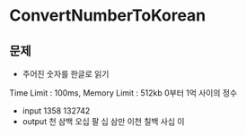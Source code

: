 # ConvertNumberToKorean

## 문제
- 주어진 숫자를 한글로 읽기

Time Limit : 100ms, Memory Limit : 512kb
0부터 1억 사이의 정수

- input
	1358
	132742
- output
	천 삼백 오십 팔
	십 삼만 이천 칠백 사십 이
	


